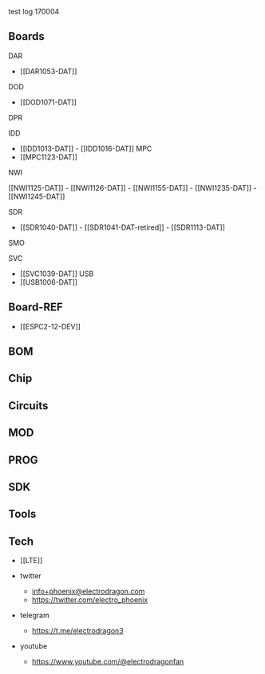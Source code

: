 

test log 170004

## Boards 

DAR
- [[DAR1053-DAT]]

DOD
- [[DOD1071-DAT]]

DPR

IDD
- [[IDD1013-DAT]] - [[IDD1016-DAT]]
MPC
- [[MPC1123-DAT]]


NWI

[[NWI1125-DAT]] - [[NWI1126-DAT]] - [[NWI1155-DAT]] - [[NWI1235-DAT]] - [[NWI1245-DAT]] 


SDR
- [[SDR1040-DAT]] - [[SDR1041-DAT-retired]] - [[SDR1113-DAT]]


SMO

SVC
- [[SVC1039-DAT]]
USB
- [[USB1006-DAT]]




## Board-REF
- [[ESPC2-12-DEV]]


## BOM

## Chip 

## Circuits 

## MOD

## PROG

## SDK

## Tools


## Tech
- [[LTE]]

- twitter
    - info+phoenix@electrodragon.com
    - https://twitter.com/electro_phoenix
- telegram
    - https://t.me/electrodragon3
- youtube 
    - https://www.youtube.com/@electrodragonfan

